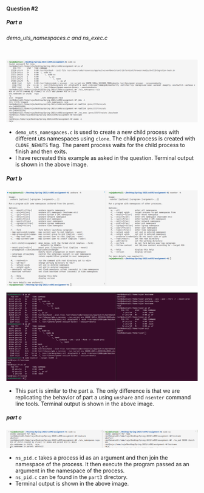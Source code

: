 #### Question #2

##### Part a

###### 	demo_uts_namespaces.c and ns_exec.c 

​	![par1](part1/part1.png)

- `demo_uts_namespaces.c` is used to create a new child process with different uts namespaces using `clone`. The child process is created with `CLONE_NEWUTS` flag. The parent process waits for the child process to finish and then exits.
- I have recreated this example as asked in the question. Terminal output is shown in the above image.

##### Part b

![part2](part2/part2.png)

![part2b](part2/part2b.png)

- This part is similar to the part a. The only difference is that we are replicating the behavior of part a using `unshare` and `nsenter` command line tools. Terminal output is shown in the above image.

##### part c

![part3](part3/part3.png)

- `ns_pid.c` takes a process id as an argument and then join the namespace of the process. It then execute the program passed as an argument in the namespace of the process.
- `ns_pid.c` can be found in the `part3` directory.
- Terminal output is shown in the above image.